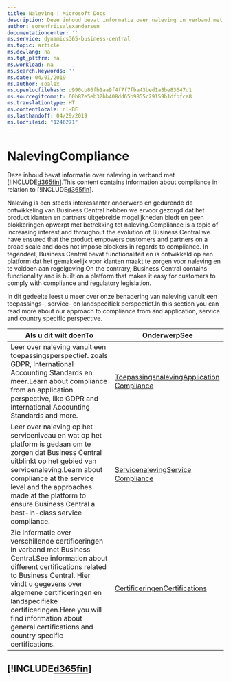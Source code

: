 ```yaml
---
title: Naleving | Microsoft Docs
description: Deze inhoud bevat informatie over naleving in verband met Business Central.
author: sorenfriisalexandersen
documentationcenter: ''
ms.service: dynamics365-business-central
ms.topic: article
ms.devlang: na
ms.tgt_pltfrm: na
ms.workload: na
ms.search.keywords: ''
ms.date: 04/01/2019
ms.author: soalex
ms.openlocfilehash: d990cb86fb1aa9f4f7f7fba43bed1a8be83647d1
ms.sourcegitcommit: 60b87e5eb32bb408dd65b9855c29159b1dfbfca8
ms.translationtype: HT
ms.contentlocale: nl-BE
ms.lasthandoff: 04/29/2019
ms.locfileid: "1246271"
---
```

# <a name="compliance"></a><span data-ttu-id="f1057-103">Naleving</span><span class="sxs-lookup"><span data-stu-id="f1057-103">Compliance</span></span>
<span data-ttu-id="f1057-104">Deze inhoud bevat informatie over naleving in verband met [!INCLUDE[d365fin](../includes/d365fin_md.md)].</span><span class="sxs-lookup"><span data-stu-id="f1057-104">This content contains information about compliance in relation to [!INCLUDE[d365fin](../includes/d365fin_md.md)].</span></span>  

<span data-ttu-id="f1057-105">Naleving is een steeds interessanter onderwerp en gedurende de ontwikkeling van Business Central hebben we ervoor gezorgd dat het product klanten en partners uitgebreide mogelijkheden biedt en geen blokkeringen opwerpt met betrekking tot naleving.</span><span class="sxs-lookup"><span data-stu-id="f1057-105">Compliance is a topic of increasing interest and throughout the evolution of Business Central we have ensured that the product empowers customers and partners on a broad scale and does not impose blockers in regards to compliance.</span></span> <span data-ttu-id="f1057-106">In tegendeel, Business Central bevat functionaliteit en is ontwikkeld op een platform dat het gemakkelijk voor klanten maakt te zorgen voor naleving en te voldoen aan regelgeving.</span><span class="sxs-lookup"><span data-stu-id="f1057-106">On the contrary, Business Central contains functionality and is built on a platform that makes it easy for customers to comply with compliance and regulatory legislation.</span></span>

<span data-ttu-id="f1057-107">In dit gedeelte leest u meer over onze benadering van naleving vanuit een toepassings-, service- en landspecifiek perspectief.</span><span class="sxs-lookup"><span data-stu-id="f1057-107">In this section you can read more about our approach to compliance from and application, service and country specific perspective.</span></span>

|<span data-ttu-id="f1057-108">**Als u dit wilt doen**</span><span class="sxs-lookup"><span data-stu-id="f1057-108">**To**</span></span>|<span data-ttu-id="f1057-109">**Onderwerp**</span><span class="sxs-lookup"><span data-stu-id="f1057-109">**See**</span></span>|  
|------------|-------------|  
|<span data-ttu-id="f1057-110">Leer over naleving vanuit een toepassingsperspectief. zoals GDPR, International Accounting Standards en meer.</span><span class="sxs-lookup"><span data-stu-id="f1057-110">Learn about compliance from an application perspective, like GDPR and International Accounting Standards and more.</span></span>|[<span data-ttu-id="f1057-111">Toepassingsnaleving</span><span class="sxs-lookup"><span data-stu-id="f1057-111">Application Compliance</span></span>](compliance-application-compliance.md)|  
|<span data-ttu-id="f1057-112">Leer over naleving op het serviceniveau en wat op het platform is gedaan om te zorgen dat Business Central uitblinkt op het gebied van servicenaleving.</span><span class="sxs-lookup"><span data-stu-id="f1057-112">Learn about compliance at the service level and the approaches made at the platform to ensure Business Central a best-in-class service compliance.</span></span>|[<span data-ttu-id="f1057-113">Servicenaleving</span><span class="sxs-lookup"><span data-stu-id="f1057-113">Service Compliance</span></span>](compliance-service-compliance.md)|  
|<span data-ttu-id="f1057-114">Zie informatie over verschillende certificeringen in verband met Business Central.</span><span class="sxs-lookup"><span data-stu-id="f1057-114">See information about different certifications related to Business Central.</span></span> <span data-ttu-id="f1057-115">Hier vindt u gegevens over algemene certificeringen en landspecifieke certificeringen.</span><span class="sxs-lookup"><span data-stu-id="f1057-115">Here you will find information about general certifications and country specific certifications.</span></span>|[<span data-ttu-id="f1057-116">Certificeringen</span><span class="sxs-lookup"><span data-stu-id="f1057-116">Certifications</span></span>](compliance-certifications.md)|  

 ## [!INCLUDE[d365fin](../includes/free_trial_md.md)]  
 
